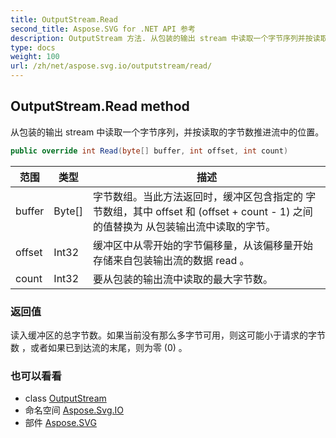 ```yaml
---
title: OutputStream.Read
second_title: Aspose.SVG for .NET API 参考
description: OutputStream 方法. 从包装的输出 stream 中读取一个字节序列并按读取的字节数推进流中的位置
type: docs
weight: 100
url: /zh/net/aspose.svg.io/outputstream/read/
---
```

## OutputStream.Read method

从包装的输出 stream 中读取一个字节序列，并按读取的字节数推进流中的位置。

```csharp
public override int Read(byte[] buffer, int offset, int count)
```

| 范围 | 类型 | 描述 |
| --- | --- | --- |
| buffer | Byte[] | 字节数组。当此方法返回时，缓冲区包含指定的 字节数组，其中 offset 和 (offset + count - 1) 之间的值替换为 从包装输出流中读取的字节。 |
| offset | Int32 | 缓冲区中从零开始的字节偏移量，从该偏移量开始存储来自包装输出流的数据 read 。 |
| count | Int32 | 要从包装的输出流中读取的最大字节数。 |

### 返回值

读入缓冲区的总字节数。如果当前没有那么多字节可用，则这可能小于请求的字节数 ，或者如果已到达流的末尾，则为零 (0) 。

### 也可以看看

* class [OutputStream](../)
* 命名空间 [Aspose.Svg.IO](../../outputstream/)
* 部件 [Aspose.SVG](../../../)


